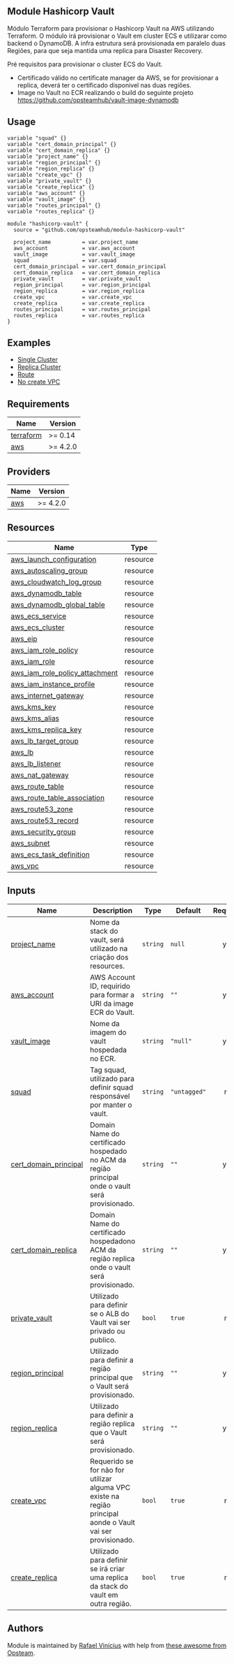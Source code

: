 ## Module Hashicorp Vault

Módulo Terraform para provisionar o Hashicorp Vault na AWS utilizando Terraform. 
O módulo irá provisionar o Vault em cluster ECS e utilizarar como backend o DynamoDB.
A infra estrutura será provisionada em paralelo duas Regiões, para que seja mantida uma replica para Disaster Recovery.

Pré requisitos para provisionar o cluster ECS do Vault.
- Certificado válido no certificate manager da AWS, se for provisionar a replica, deverá ter o certificado disponivel nas duas regiões.
- Image no Vault no ECR realizando o build do seguinte projeto https://github.com/opsteamhub/vault-image-dynamodb


## Usage

```  
variable "squad" {}
variable "cert_domain_principal" {}
variable "cert_domain_replica" {}
variable "project_name" {}
variable "region_principal" {}
variable "region_replica" {}
variable "create_vpc" {}
variable "private_vault" {}
variable "create_replica" {}
variable "aws_account" {}
variable "vault_image" {}
variable "routes_principal" {}
variable "routes_replica" {}

module "hashicorp-vault" {
  source = "github.com/opsteamhub/module-hashicorp-vault"

  project_name          = var.project_name
  aws_account           = var.aws_account
  vault_image           = var.vault_image
  squad                 = var.squad
  cert_domain_principal = var.cert_domain_principal
  cert_domain_replica   = var.cert_domain_replica
  private_vault         = var.private_vault
  region_principal      = var.region_principal
  region_replica        = var.region_replica
  create_vpc            = var.create_vpc
  create_replica        = var.create_replica
  routes_principal      = var.routes_principal
  routes_replica        = var.routes_replica
}
```
## Examples

- [Single Cluster](./examples/single-cluster)
- [Replica Cluster](./examples/replica)
- [Route](./examples/route) 
- [No create VPC](./examples/not-create-vpc)

## Requirements

| Name | Version |
|------|---------|
| <a name="requirement_terraform"></a> [terraform](#requirement\_terraform) | >= 0.14 |
| <a name="requirement_aws"></a> [aws](#requirement\_aws) | >= 4.2.0 |

## Providers

| Name | Version |
|------|---------|
| <a name="provider_aws"></a> [aws](#provider\_aws) | >= 4.2.0 |

## Resources

| Name | Type |
|------|------|
| [aws_launch_configuration](./autoscaling.tf) | resource |
| [aws_autoscaling_group](./autoscaling.tf) | resource |
| [aws_cloudwatch_log_group](./cloudwatch_logs.tf) | resource |
| [aws_dynamodb_table](./dynamodb.tf) | resource |
| [aws_dynamodb_global_table](./dynamodb.tf) | resource |
| [aws_ecs_service](./ecs_service.tf) | resource |
| [aws_ecs_cluster](./ecs.tf_) | resource |
| [aws_eip](./elastic_ip.tf_) | resource |
| [aws_iam_role_policy](./iam.tf) | resource |
| [aws_iam_role](./iam.tf) | resource |
| [aws_iam_role_policy_attachment](./iam.tf) | resource |
| [aws_iam_instance_profile](./iam.tf) | resource |
| [aws_internet_gateway](./internet_gateway.tf) | resource |
| [aws_kms_key](./kms.tf) | resource |
| [aws_kms_alias](./kms.tf) | resource |
| [aws_kms_replica_key](./kms.tf) | resource |
| [aws_lb_target_group](./loadbalancer.tf) | resource |
| [aws_lb](./loadbalancer.tf) | resource |
| [aws_lb_listener](./loadbalancer.tf) | resource |
| [aws_nat_gateway](./nat_gateway.tf) | resource |
| [aws_route_table](./route_table.tf) | resource |
| [aws_route_table_association](./route_table.tf) | resource |
| [aws_route53_zone](./route53.tf) | resource |
| [aws_route53_record](./route53.tf) | resource |
| [aws_security_group](./security_groups.tf) | resource |
| [aws_subnet](./subnets.tf) | resource |
| [aws_ecs_task_definition](./task_definition.tf) | resource |
| [aws_vpc](./vpc.tf) | resource |


## Inputs

| Name | Description | Type | Default | Required |
|------|-------------|------|---------|:--------:|
| <a name="project_name"></a> [project\_name](#input\_project\_name) | Nome da stack do vault, será utilizado na criação dos resources. | `string` | `null` | yes |
| <a name="aws_account"></a> [aws_account](#input\_aws\_account) | AWS Account ID, requirido para formar a URI da image ECR do Vault. | `string` | `""` | yes |
| <a name="vault_image"></a> [vault_image](#input\_vault\_image) | Nome da imagem do vault hospedada no ECR. | `string` | `"null"` | yes |
| <a name="squad"></a> [squad](#input\_squad) | Tag squad, utilizado para definir squad responsável por manter o vault. | `string` | `"untagged"` | no |
| <a name="cert_domain_principal"></a> [cert_domain_principal](#input\_cert\_domain\_principal) | Domain Name do certificado hospedado no ACM da região principal onde o vault será provisionado. | `string` | `""` | yes |
| <a name="cert_domain_replica"></a> [cert_domain_replica](#input\_cert\_domain\_replica) | Domain Name do certificado hospedadono ACM da região replica onde o vault será provisionado. | `string` | `""` | yes |
| <a name="private_vault"></a> [private_vault](#input\_private\_vault ) | Utilizado para definir se o ALB do Vault vai ser privado ou publico. | `bool` | `true` | no |
| <a name="region_principal"></a> [region_principal](#input\_region\_principal) | Utilizado para definir a região principal que o Vault será provisionado. | `string` | `""` | yes |
| <a name="region_replica"></a> [region_replica](#input\_region\_replica) | Utilizado para definir a região replica que o Vault será provisionado. | `string` | `""` | yes |
| <a name="create_vpc"></a> [create_vpc](#input\_create\_vpc) | Requerido se for não for utilizar alguma VPC existe na região principal aonde o Vault vai ser provisionado. | `bool` | `true` | no |
| <a name="create_replica"></a> [create_replica](#input\_create\_replica) | Utilizado para definir se irá criar uma replica da stack do vault em outra região. | `bool` | `true` | no |


## Authors

Module is maintained by [Rafael Vinícius](https://github.com/faelvinicius) with help from [these awesome from Opsteam](https://ops.team/).